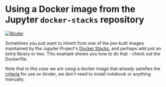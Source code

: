 # Using a Docker image from the Jupyter `docker-stacks` repository

[![Binder](https://mybinder.org/badge_logo.svg)](https://mybinder.org/v2/gh/step21/uncanny_notebook/HEAD?filepath=work%2Funcanny_notebook.ipynb)

Sometimes you just want to inherit from one of the pre-built images
maintained by the Jupyter Project's [Docker Stacks](https://github.com/jupyter/docker-stacks),
and perhaps add just an extra library or two. This example shows you how
to do that - check out the Dockerfile.

Note that in this case we are using a docker image that already satisfies
the [criteria](http://mybinder.readthedocs.io/en/latest/dockerfile.html#preparing-your-dockerfile)
for use on binder, we don't need to install notebook or anything manually.
